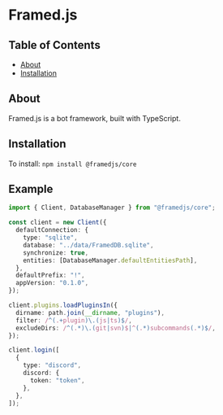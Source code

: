 # Framed.js

## Table of Contents

-   [About](#About)
-   [Installation](#Installation)

## About

Framed.js is a bot framework, built with TypeScript.

## Installation

To install: `npm install @framedjs/core`

## Example

```ts
import { Client, DatabaseManager } from "@framedjs/core";

const client = new Client({
  defaultConnection: {
    type: "sqlite",
    database: "../data/FramedDB.sqlite",
    synchronize: true,
    entities: [DatabaseManager.defaultEntitiesPath],
  },
  defaultPrefix: "!",
  appVersion: "0.1.0",
});

client.plugins.loadPluginsIn({
  dirname: path.join(__dirname, "plugins"),
  filter: /^(.+plugin)\.(js|ts)$/,
  excludeDirs: /^(.*)\.(git|svn)$|^(.*)subcommands(.*)$/,
});

client.login([
  {
    type: "discord",
    discord: {
      token: "token",
    },
  },
]);

```
